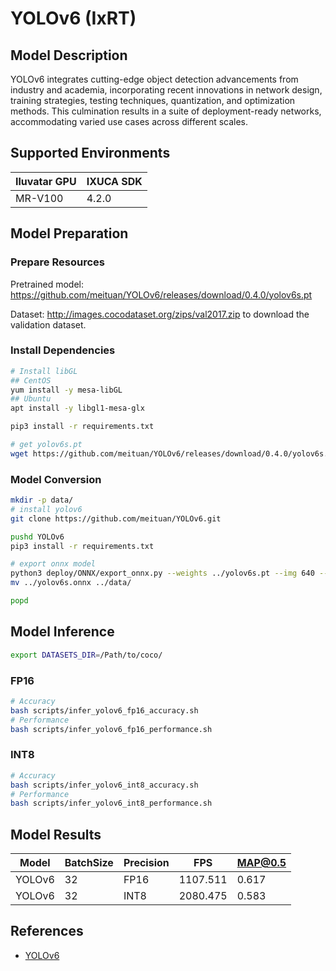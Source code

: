 # YOLOv6 (IxRT)

## Model Description

YOLOv6 integrates cutting-edge object detection advancements from industry and academia, incorporating recent innovations in network design, training strategies, testing techniques, quantization, and optimization methods. This culmination results in a suite of deployment-ready networks, accommodating varied use cases across different scales.  

## Supported Environments

| Iluvatar GPU | IXUCA SDK |
|--------------|-----------|
| MR-V100      | 4.2.0     |

## Model Preparation

### Prepare Resources

Pretrained model: <https://github.com/meituan/YOLOv6/releases/download/0.4.0/yolov6s.pt>

Dataset: <http://images.cocodataset.org/zips/val2017.zip> to download the validation dataset.

### Install Dependencies

```bash
# Install libGL
## CentOS
yum install -y mesa-libGL
## Ubuntu
apt install -y libgl1-mesa-glx

pip3 install -r requirements.txt
```

```bash
# get yolov6s.pt
wget https://github.com/meituan/YOLOv6/releases/download/0.4.0/yolov6s.pt
```

### Model Conversion

```bash
mkdir -p data/
# install yolov6
git clone https://github.com/meituan/YOLOv6.git

pushd YOLOv6
pip3 install -r requirements.txt

# export onnx model
python3 deploy/ONNX/export_onnx.py --weights ../yolov6s.pt --img 640 --batch-size 32 --simplify
mv ../yolov6s.onnx ../data/

popd
```

## Model Inference

```bash
export DATASETS_DIR=/Path/to/coco/
```

### FP16

```bash
# Accuracy
bash scripts/infer_yolov6_fp16_accuracy.sh
# Performance
bash scripts/infer_yolov6_fp16_performance.sh
```

### INT8

```bash
# Accuracy
bash scripts/infer_yolov6_int8_accuracy.sh
# Performance
bash scripts/infer_yolov6_int8_performance.sh
```

## Model Results

| Model  | BatchSize | Precision | FPS      | MAP@0.5 |
|--------|-----------|-----------|----------|---------|
| YOLOv6 | 32        | FP16      | 1107.511 | 0.617   |
| YOLOv6 | 32        | INT8      | 2080.475 | 0.583   |

## References

- [YOLOv6](https://github.com/meituan/YOLOv6)

